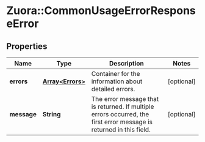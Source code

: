 # Zuora::CommonUsageErrorResponseError

## Properties
Name | Type | Description | Notes
------------ | ------------- | ------------- | -------------
**errors** | [**Array&lt;Errors&gt;**](Errors.md) | Container for the information about detailed errors.  | [optional] 
**message** | **String** | The error message that is returned. If multiple errors occurred, the first error message is returned in this field.  | [optional] 


